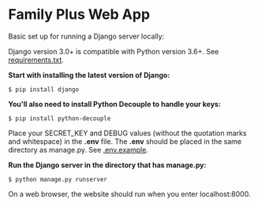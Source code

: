 # Family Plus Web App

Basic set up for running a Django server locally:

Django version 3.0+ is compatible with Python version 3.6+. See [requirements.txt](requirements.txt).

**Start with installing the latest version of Django:**
```
$ pip install django
```

**You'll also need to install Python Decouple to handle your keys:**
```
$ pip install python-decouple
```

Place your SECRET_KEY and DEBUG values (without the quotation marks and whitespace) in the **.env** file. The **.env** should be placed in the same directory as manage.py. See [.env.example](family_plus/.env.example).

**Run the Django server in the directory that has manage.py:**
```
$ python manage.py runserver
```

On a web browser, the website should run when you enter localhost:8000.
